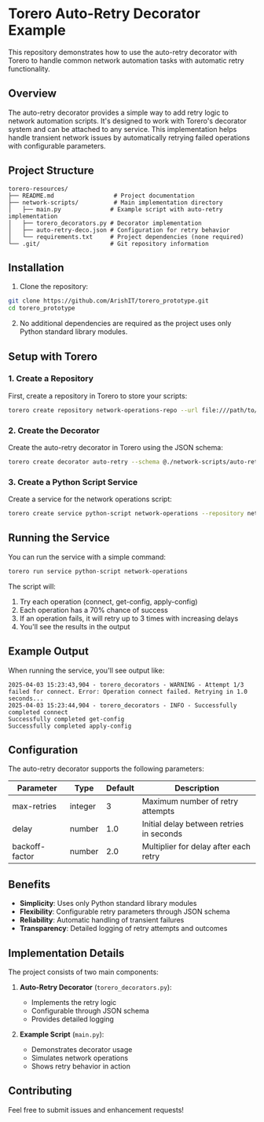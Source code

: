 # Torero Auto-Retry Decorator Example

This repository demonstrates how to use the auto-retry decorator with Torero to handle common network automation tasks with automatic retry functionality.

## Overview

The auto-retry decorator provides a simple way to add retry logic to network automation scripts. It's designed to work with Torero's decorator system and can be attached to any service. This implementation helps handle transient network issues by automatically retrying failed operations with configurable parameters.

## Project Structure

```
torero-resources/
├── README.md                 # Project documentation
├── network-scripts/          # Main implementation directory
│   ├── main.py              # Example script with auto-retry implementation
│   ├── torero_decorators.py # Decorator implementation
│   ├── auto-retry-deco.json # Configuration for retry behavior
│   └── requirements.txt     # Project dependencies (none required)
└── .git/                    # Git repository information
```

## Installation

1. Clone the repository:
```bash
git clone https://github.com/ArishIT/torero_prototype.git
cd torero_prototype
```

2. No additional dependencies are required as the project uses only Python standard library modules.

## Setup with Torero

### 1. Create a Repository

First, create a repository in Torero to store your scripts:

```bash
torero create repository network-operations-repo --url file:///path/to/torero-resources
```

### 2. Create the Decorator

Create the auto-retry decorator in Torero using the JSON schema:

```bash
torero create decorator auto-retry --schema @./network-scripts/auto-retry-deco.json
```

### 3. Create a Python Script Service

Create a service for the network operations script:

```bash
torero create service python-script network-operations --repository network-operations-repo --filename main.py --working-dir network-scripts --description "Network operations with auto-retry functionality"
```

## Running the Service

You can run the service with a simple command:

```bash
torero run service python-script network-operations
```

The script will:
1. Try each operation (connect, get-config, apply-config)
2. Each operation has a 70% chance of success
3. If an operation fails, it will retry up to 3 times with increasing delays
4. You'll see the results in the output

## Example Output

When running the service, you'll see output like:

```
2025-04-03 15:23:43,904 - torero_decorators - WARNING - Attempt 1/3 failed for connect. Error: Operation connect failed. Retrying in 1.0 seconds...
2025-04-03 15:23:44,904 - torero_decorators - INFO - Successfully completed connect
Successfully completed get-config
Successfully completed apply-config
```

## Configuration

The auto-retry decorator supports the following parameters:

| Parameter | Type | Default | Description |
|-----------|------|---------|-------------|
| max-retries | integer | 3 | Maximum number of retry attempts |
| delay | number | 1.0 | Initial delay between retries in seconds |
| backoff-factor | number | 2.0 | Multiplier for delay after each retry |

## Benefits

- **Simplicity**: Uses only Python standard library modules
- **Flexibility**: Configurable retry parameters through JSON schema
- **Reliability**: Automatic handling of transient failures
- **Transparency**: Detailed logging of retry attempts and outcomes

## Implementation Details

The project consists of two main components:

1. **Auto-Retry Decorator** (`torero_decorators.py`):
   - Implements the retry logic
   - Configurable through JSON schema
   - Provides detailed logging

2. **Example Script** (`main.py`):
   - Demonstrates decorator usage
   - Simulates network operations
   - Shows retry behavior in action

## Contributing

Feel free to submit issues and enhancement requests!
